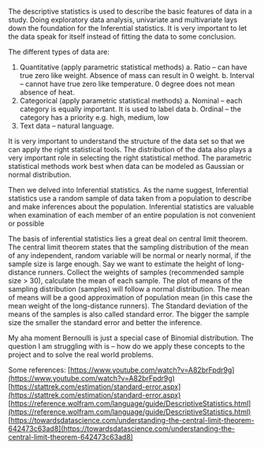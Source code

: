 The descriptive statistics is used to describe the basic features of data in a study. Doing exploratory data analysis, univariate and multivariate lays down the foundation for the Inferential statistics. It is very important to let the data speak for itself instead of fitting the data to some conclusion.

The different types of data are:
1.	Quantitative (apply parametric statistical methods)
a.	Ratio – can have true zero like weight. Absence of mass can result in 0 weight.
b.	Interval – cannot have true zero like temperature. 0 degree does not mean absence of heat. 
2.	Categorical (apply parametric statistical methods)
a.	Nominal – each category is equally important. It is used to label data
b.	Ordinal – the category has a priority e.g.  high, medium, low
3.	Text data – natural language.

It is very important to understand the structure of the data set so that we can apply the right statistical tools. The distribution of the data also plays a very important role in selecting the right statistical method. The parametric statistical methods work best when data can be modeled as Gaussian or normal distribution. 

Then we delved into Inferential statistics. As the name suggest, Inferential statistics use a random sample of data taken from a population to describe and make inferences about the population. Inferential statistics are valuable when examination of each member of an entire population is not convenient or possible

The basis of inferential statistics lies a great deal on central limit theorem. The central limit theorem states that the sampling distribution of the mean of any independent, random variable will be normal or nearly normal, if the sample size is large enough. Say we want to estimate the height of long-distance runners. Collect the weights of samples (recommended sample size > 30), calculate the mean of each sample. The plot of means of the sampling distribution (samples) will follow a normal distribution. The mean of means will be a good approximation of population mean (in this case the mean weight of the long-distance runners). 
The Standard deviation of the means of the samples is also called standard error. The bigger the sample size the smaller the standard error and better the inference.

My aha moment Bernoulli is just a special case of Binomial distribution. 
The question I am struggling with is – how do we apply these concepts to the project and to solve the real world problems.

Some references:
[https://www.youtube.com/watch?v=A82brFpdr9g](https://www.youtube.com/watch?v=A82brFpdr9g)
[https://stattrek.com/estimation/standard-error.aspx](https://stattrek.com/estimation/standard-error.aspx)
[https://reference.wolfram.com/language/guide/DescriptiveStatistics.html](https://reference.wolfram.com/language/guide/DescriptiveStatistics.html)
[https://towardsdatascience.com/understanding-the-central-limit-theorem-642473c63ad8](https://towardsdatascience.com/understanding-the-central-limit-theorem-642473c63ad8)
